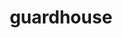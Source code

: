 ---
layout: post
title: guardhouse
description: a model of a guardhouse for 4.500 Design Computing
img: /img/bauhaus.jpg
---